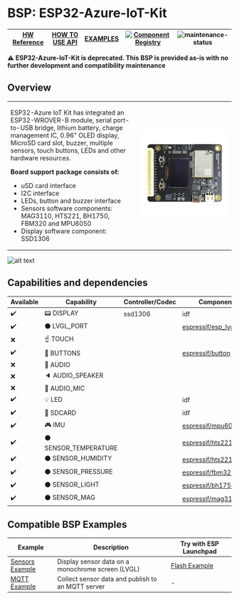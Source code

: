 # BSP: ESP32-Azure-IoT-Kit

| [HW Reference](https://www.espressif.com/en/products/devkits/esp32-azure-kit/hardware/) | [HOW TO USE API](https://github.com/espressif/esp-bsp/blob/master/docu/how_to_use.md) | [EXAMPLES](#compatible-bsp-examples) | [![Component Registry](https://components.espressif.com/components/espressif/esp32_azure_iot_kit/badge.svg)](https://components.espressif.com/components/espressif/esp32_azure_iot_kit) | ![maintenance-status](https://img.shields.io/badge/maintenance-as--is-yellow.svg) |
| --- | --- | --- | --- | -- |

:warning: **ESP32-Azure-IoT-Kit is deprecated. This BSP is provided as-is with no further development and compatibility maintenance**

## Overview

<table>
<tr><td>

ESP32-Azure IoT Kit has integrated an ESP32-WROVER-B module, serial port-to-USB bridge, lithium battery, charge management IC, 0.96" OLED display, MicroSD card slot, buzzer, multiple sensors, touch buttons, LEDs and other hardware resources.

**Board support package consists of:**
* uSD card interface
* I2C interface
* LEDs, button and buzzer interface
* Sensors software components: MAG3110, HTS221, BH1750, FBM320 and MPU6050
* Display software component: SSD1306

</td><td width="200">
  <img src="doc/esp32_azure_iot_kit.webp">
</td></tr>
</table>

![alt text](image.png)

## Capabilities and dependencies

<div align="center">
<!-- START_DEPENDENCIES -->

|     Available    |            Capability           |Controller/Codec|                                           Component                                          |Version|
|------------------|---------------------------------|----------------|----------------------------------------------------------------------------------------------|-------|
|:heavy_check_mark:|         :pager: DISPLAY         |     ssd1306    |                                              idf                                             |>=4.4.5|
|:heavy_check_mark:|     :black_circle: LVGL_PORT    |                |[espressif/esp_lvgl_port](https://components.espressif.com/components/espressif/esp_lvgl_port)|   ^2  |
|        :x:       |         :point_up: TOUCH        |                |                                                                                              |       |
|:heavy_check_mark:|      :radio_button: BUTTONS     |                |       [espressif/button](https://components.espressif.com/components/espressif/button)       |   ^4  |
|        :x:       |       :musical_note: AUDIO      |                |                                                                                              |       |
|        :x:       |     :speaker: AUDIO_SPEAKER     |                |                                                                                              |       |
|        :x:       |      :microphone: AUDIO_MIC     |                |                                                                                              |       |
|:heavy_check_mark:|            :bulb: LED           |                |                                              idf                                             |>=4.4.5|
|:heavy_check_mark:|       :floppy_disk: SDCARD      |                |                                              idf                                             |>=4.4.5|
|:heavy_check_mark:|         :video_game: IMU        |                |      [espressif/mpu6050](https://components.espressif.com/components/espressif/mpu6050)      | ^1.0.0|
|:heavy_check_mark:|:black_circle: SENSOR_TEMPERATURE|                |       [espressif/hts221](https://components.espressif.com/components/espressif/hts221)       | ^1.1.1|
|:heavy_check_mark:|  :black_circle: SENSOR_HUMIDITY |                |       [espressif/hts221](https://components.espressif.com/components/espressif/hts221)       | ^1.1.1|
|:heavy_check_mark:|  :black_circle: SENSOR_PRESSURE |                |       [espressif/fbm320](https://components.espressif.com/components/espressif/fbm320)       | ^1.0.0|
|:heavy_check_mark:|   :black_circle: SENSOR_LIGHT   |                |       [espressif/bh1750](https://components.espressif.com/components/espressif/bh1750)       | ^1.0.0|
|:heavy_check_mark:|    :black_circle: SENSOR_MAG    |                |      [espressif/mag3110](https://components.espressif.com/components/espressif/mag3110)      | ^1.0.0|

<!-- END_DEPENDENCIES -->
</div>

## Compatible BSP Examples

<div align="center">
<!-- START_EXAMPLES -->

| Example | Description | Try with ESP Launchpad |
| ------- | ----------- | ---------------------- |
| [Sensors Example](https://github.com/espressif/esp-bsp/tree/master/examples/display_sensors) | Display sensor data on a monochrome screen (LVGL) | [Flash Example](https://espressif.github.io/esp-launchpad/?flashConfigURL=https://espressif.github.io/esp-bsp/config.toml&app=display_sensors) |
| [MQTT Example](https://github.com/espressif/esp-bsp/tree/master/examples/mqtt_example) | Collect sensor data and publish to an MQTT server | - |

<!-- END_EXAMPLES -->
</div>
